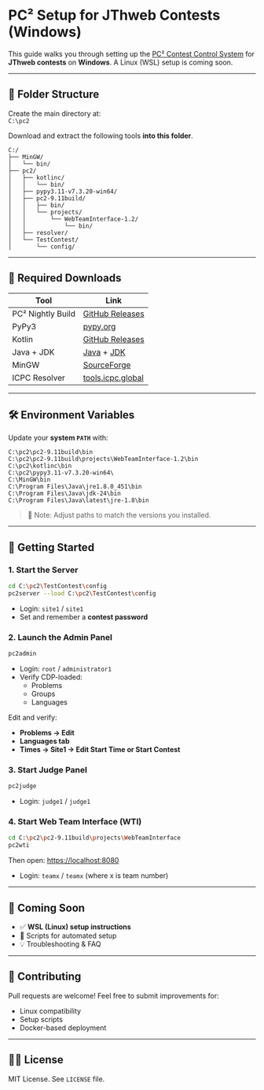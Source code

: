 # PC² Setup for JThweb Contests (Windows)

This guide walks you through setting up the [PC² Contest Control System](https://github.com/pc2ccs) for **JThweb contests** on **Windows**. A Linux (WSL) setup is coming soon.

---

## 📁 Folder Structure

Create the main directory at:  
`C:\pc2`

Download and extract the following tools **into this folder**.

```
C:/
├── MinGW/
│   └── bin/
├── pc2/
│   ├── kotlinc/
│   │   └── bin/
│   ├── pypy3.11-v7.3.20-win64/
│   ├── pc2-9.11build/
│   │   ├── bin/
│   │   └── projects/
│   │       └── WebTeamInterface-1.2/
│   │           └── bin/
│   ├── resolver/
│   └── TestContest/
│       └── config/
```

---

## 🔗 Required Downloads

| Tool              | Link                                                                 |
|-------------------|----------------------------------------------------------------------|
| PC² Nightly Build | [GitHub Releases](https://github.com/pc2ccs/nightly-builds/tags)    |
| PyPy3             | [pypy.org](https://www.pypy.org/download.html)                      |
| Kotlin            | [GitHub Releases](https://github.com/JetBrains/kotlin/releases)     |
| Java + JDK        | [Java](https://www.java.com/en/download/) + [JDK](https://oracle.com/java/technologies/downloads/#jdk24-windows) |
| MinGW             | [SourceForge](https://sourceforge.net/projects/mingw/)               |
| ICPC Resolver     | [tools.icpc.global](https://tools.icpc.global/resolver/)             |

---

## 🛠️ Environment Variables

Update your **system `PATH`** with:

```
C:\pc2\pc2-9.11build\bin
C:\pc2\pc2-9.11build\projects\WebTeamInterface-1.2\bin
C:\pc2\kotlinc\bin
C:\pc2\pypy3.11-v7.3.20-win64\
C:\MinGW\bin
C:\Program Files\Java\jre1.8.0_451\bin
C:\Program Files\Java\jdk-24\bin
C:\Program Files\Java\latest\jre-1.8\bin
```

> 📝 Note: Adjust paths to match the versions you installed.

---

## 🚀 Getting Started

### 1. Start the Server

```sh
cd C:\pc2\TestContest\config
pc2server --load C:\pc2\TestContest\config
```

- Login: `site1` / `site1`
- Set and remember a **contest password**

### 2. Launch the Admin Panel

```sh
pc2admin
```

- Login: `root` / `administrator1`
- Verify CDP-loaded:
  - Problems
  - Groups
  - Languages

Edit and verify:
- **Problems → Edit**
- **Languages tab**
- **Times → Site1 → Edit Start Time or Start Contest**

### 3. Start Judge Panel

```sh
pc2judge
```

- Login: `judge1` / `judge1`

### 4. Start Web Team Interface (WTI)

```sh
cd C:\pc2\pc2-9.11build\projects\WebTeamInterface
pc2wti
```

Then open: [https://localhost:8080](https://localhost:8080)

- Login: `teamx` / `teamx` (where x is team number)

---

## 📌 Coming Soon

- ✅ **WSL (Linux) setup instructions**
- 🔄 Scripts for automated setup
- 💡 Troubleshooting & FAQ

---

## 🤝 Contributing

Pull requests are welcome! Feel free to submit improvements for:
- Linux compatibility
- Setup scripts
- Docker-based deployment

---

## 🧑‍💻 License

MIT License. See `LICENSE` file.

